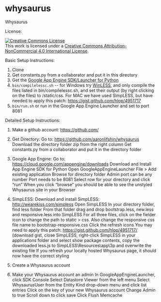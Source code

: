 whysaurus
=========

Whysaurus

License:

<a rel="license" href="http://creativecommons.org/licenses/by-nc/4.0/"><img alt="Creative Commons License" style="border-width:0" src="https://i.creativecommons.org/l/by-nc/4.0/88x31.png" /></a><br />This work is licensed under a <a rel="license" href="http://creativecommons.org/licenses/by-nc/4.0/">Creative Commons Attribution-NonCommercial 4.0 International License</a>.

Basic Setup Instructions:

1. Clone
2. Get constants.py from a collaborator and put it in this directory
3. Get the [Google App Engine SDK/Launcher for Python](https://developers.google.com/appengine/downloads)
5. `bin/compilelessc.sh` -- for Windows try [WinLESS](http://www.winless.org), and only compile the files listed in bin/compilelessc.sh, and set their output (by right clicking on the files) to /static/css.
   For MAC we have used SimpLESS, but have needed to apply this patch: https://gist.github.com/hlop/4951717
6. `bin/run.sh` or run in the Google App Engine Launcher and set to port 8081

Detailed Setup Instructions:

1. Make a github account: https://github.com/

2. Get Directory:
Go to: https://github.com/aaronlifshin/whysaurus<br />
Download the directory folder zip from the right column
Get constants.py from a collaborator and put it in the directory folder

3. Google App Engine:
Go to: https://cloud.google.com/appengine/downloads
Download and Install App Engine SDK for Python
Open GoogleAppEngineLauncher
File > Add existing application
Browse for directory folder
Admin port can be any number
Port needs to be 8081
Select row for your directory and click “run”
When you click “browse” you should be able to see the unstyled Whysaurus site in your Browser

4. SimpLESS:
Download and install SimpLESS: http://wearekiss.com/simpless
Open SimpLESS
In your directory folder, find less folder
From that folder drag and drop bootstrap.less, new.less and responsive.less into SimpLESS
For all three files, click on the fielder icon to change the path to static > css. Also change the responsive css file name to bootstrap-responsive.css
Click the refresh icons
You may need to apply this patch: https://gist.github.com/hlop/4951717/ (download gist, close SimpLESS, right-click SimpLESS in your applications folder and select show package contents, copy the downloaded less.js to SimpLESS\Resources\app\3p and overwrite the existing file
If you refresh your locally hosted Whysaurus page, it should now have the correct styling

5. Create a Whysaurus account

6. Make your Whysaurus account an admin
In GoogleAppEngineLauncher, click SDK Console
Select Datastore Viewer from the left menu
Select WhysaurusUser from the Entity Kind drop-down menu and click list entries
Click on the key of your new Whysaurus account
Change Admin to true
Scroll down to click save
Click Flush Memcache
